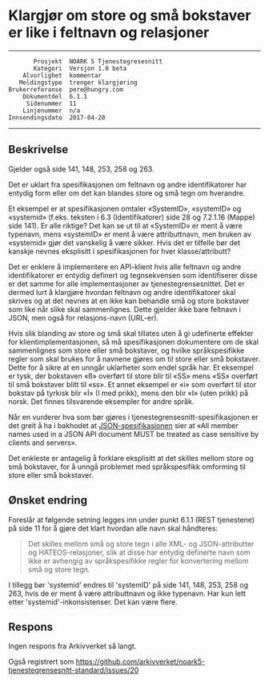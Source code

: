 Klargjør om store og små bokstaver er like i feltnavn og relasjoner
===================================================================

 ------------------  ---------------------------------
           Prosjekt  NOARK 5 Tjenestegresesnitt
           Kategori  Versjon 1.0 beta
        Alvorlighet  kommentar
       Meldingstype  trenger klargjøring
    Brukerreferanse  pere@hungry.com
        Dokumentdel  6.1.1
         Sidenummer  11
        Linjenummer  n/a
    Innsendingsdato  2017-04-20
 ------------------  ---------------------------------

Beskrivelse
-----------

Gjelder også side 141, 148, 253, 258 og 263.

Det er uklart fra spesifikasjonen om feltnavn og andre identifikatorer
har entydig form eller om det kan blandes store og små tegn om
hverandre.

Et eksempel er at spesifikasjonen omtaler «SystemID», «systemID» og
«systemid» (f.eks. teksten i 6.3 (Identifikatorer) side 28 og 7.2.1.16
(Mappe) side 141).  Er alle riktige?  Det kan se ut til at «SystemID»
er ment å være typenavn, mens «systemID» er ment å være attributtnavn,
men bruken av «systemid» gjør det vanskelig å være sikker.  Hvis det
er tilfelle bør det kanskje nevnes eksplisitt i spesifikasjonen for
hver klasse/attributt?

Det er enklere å implementere en API-klient hvis alle feltnavn og
andre identifikatorer er entydig definert og tegnsekvensen som
identifiserer disse er det samme for alle implementasjoner av
tjenestegrensesnittet.  Det er dermed lurt å klargjøre hvordan
feltnavn og andre identifikatorer skal skrives og at det nevnes at en
ikke kan behandle små og store bokstaver som like når slike skal
sammenlignes.  Dette gjelder ikke bare feltnavn i JSON, men også for
relasjons-navn (URL-er).

Hvis slik blanding av store og små skal tillates uten å gi udefinerte
effekter for klientimplementasjonen, så må spesifikasjonen dokumentere
om de skal sammenlignes som store eller små bokstaver, og hvilke
språkspesifikke regler som skal brukes for å navnene gjøres om til
store eller små bokstaver.  Dette for å sikre at en unngår uklarheter
som endel språk har.  Et eksempel er tysk, der bokstaven «ß» overført
til store blir til «SS» mens «SS» overført til små bokstaver blitt til
«ss».  Et annet eksempel er «i» som overført til stor bokstav på
tyrkisk blir «İ» (I med prikk), mens den blir «I» (uten prikk) på
norsk.  Det finnes tilsvarende eksempler for andre språk.

Når en vurderer hva som bør gjøres i
tjenestegrensesnitt-spesifikasjonen er det greit å ha i bakhodet at
[JSON-spesifikasjonen](http://jsonapi.org/format/) sier at «All member
names used in a JSON API document MUST be treated as case sensitive by
clients and servers».

Det enkleste er antagelig å forklare eksplisitt at det skilles mellom
store og små bokstaver, for å unngå problemet med språkspesifikk
omforming til store eller små bokstaver.

Ønsket endring
--------------

Foreslår at følgende setning legges inn under punkt 6.1.1 (REST
tjenestene) på side 11 for å gjøre det klart hvordan alle navn skal
håndteres:

> Det skilles mellom små og store tegn i alle XML- og JSON-attributter
> og HATEOS-relasjoner, slik at disse har entydig definerte navn som
> ikke er avhengig av språkspesifikke regler for konvertering mellom
> små og store tegn.

I tillegg bør 'systemid' endres til 'systemID' på side 141, 148, 253,
258 og 263, hvis de er ment å være attributtnavn og ikke typenavn.
Har kun lett etter 'systemid'-inkonsistenser.  Det kan være flere.

Respons
-------

Ingen respons fra Arkivverket så langt.

Også registrert som
https://github.com/arkivverket/noark5-tjenestegrensesnitt-standard/issues/20
